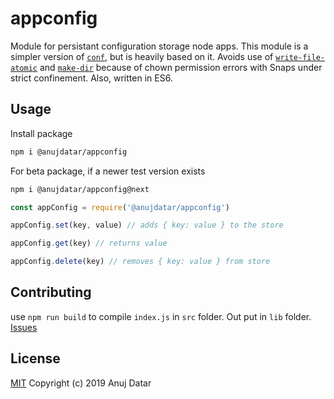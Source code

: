 # appconfig

Module for persistant configuration storage node apps. This module is a simpler version of [`conf`](https://github.com/sindresorhus/conf), but is heavily based on it. Avoids use of [`write-file-atomic`](https://github.com/npm/write-file-atomic) and [`make-dir`](https://github.com/sindresorhus/make-dir) because of chown permission errors with Snaps under strict confinement. Also, written in ES6.

## Usage

Install package

```bash
npm i @anujdatar/appconfig
```

For beta package, if a newer test version exists

```bash
npm i @anujdatar/appconfig@next
```

```js
const appConfig = require('@anujdatar/appconfig')

appConfig.set(key, value) // adds { key: value } to the store

appConfig.get(key) // returns value

appConfig.delete(key) // removes { key: value } from store
```

## Contributing

use `npm run build` to compile `index.js` in `src` folder. Out put in `lib` folder.
[Issues](https://github.com/anujdatar/appconfig/issues)

## License

[MIT](https://github.com/anujdatar/appconfig/blob/master/LICENSE) Copyright (c) 2019 Anuj Datar
